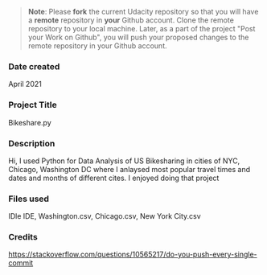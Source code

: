 >**Note**: Please **fork** the current Udacity repository so that you will have a **remote** repository in **your** Github account. Clone the remote repository to your local machine. Later, as a part of the project "Post your Work on Github", you will push your proposed changes to the remote repository in your Github account.

### Date created
April 2021

### Project Title
Bikeshare.py

### Description
Hi,
I used Python for Data Analysis of US Bikesharing in cities of NYC, Chicago, Washington DC where I anlaysed most popular travel times and dates and months of different cites. I enjoyed doing that project

### Files used
IDle IDE, Washington.csv, Chicago.csv, New York City.csv

### Credits
https://stackoverflow.com/questions/10565217/do-you-push-every-single-commit
